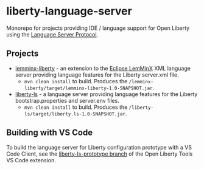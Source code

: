 # liberty-language-server

Monorepo for projects providing IDE / language support for Open Liberty using the [Language Server Protocol](https://microsoft.github.io/language-server-protocol/).

## Projects

* [lemminx-liberty](./lemminx-liberty) - an extension to the [Eclipse LemMinX](https://github.com/eclipse/lemminx) XML language server providing language features for the Liberty server.xml file.
    * `mvn clean install` to build. Produces the `/lemminx-liberty/target/lemminx-liberty-1.0-SNAPSHOT.jar`.
* [liberty-ls](./liberty-ls) - a language server providing language features for the Liberty bootstrap.properties and server.env files.
    * `mvn clean install` to build. Produces the `/liberty-ls/target/liberty.ls-1.0-SNAPSHOT.jar`.

## Building with VS Code

To build the language server for Liberty configuration prototype with a VS Code Client, see the [liberty-ls-prototype branch](https://github.com/OpenLiberty/open-liberty-tools-vscode/tree/liberty-ls-prototype) of the Open Liberty Tools VS Code extension.